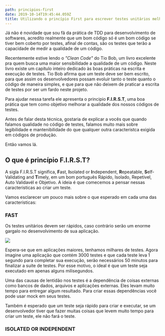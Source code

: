 ```yaml
---
path: principios-first
date: 2019-10-14T19:45:44.059Z
title: Utilizando o princípio First para escrever testes unitários melhores
---
```

Já não é novidade que sou fã da prática de TDD para desenvolvimento de softwares, acredito realmente que um bom código só é um bom código se tiver bem coberto por testes, afinal de contas, são os testes que terão a capacidade de medir a qualidade de um código.

Recentemente estive lendo o _"Clean Code"_ do Tio Bob, um livro excelente pra quem busca uma maior sensibilidade a qualidade de um código. Neste livro existe um capítulo inteiro dedicado às boas práticas na escrita e execução de testes. Tio Bob afirma que um teste deve ser bem escrito, para que assim os desenvolvedores possam evoluir tanto o teste quanto o código de maneira simples, e que para que não deixem de praticar a escrita de testes por ser um fardo neste projeto.

Para ajudar nessa tarefa ele apresenta o principio **F.I.R.S.T**, uma boa prática que tem como objetivo melhorar a qualidade dos nossos códigos de testes.

Antes de falar desta técnica, gostaria de explicar a vocês que quando falamos qualidade no código de testes, falamos muito mais sobre legibilidade e mantenibilidade do que qualquer outra caracteristca exigida em códigos de produção.

Então vamos lá.

## O que é princípio F.I.R.S.T?

A sigla F.I.R.S.T significa, **F**ast, **I**solated or **I**ndependent, **R**epeatable, **S**elf-Validating and **T**imely, em um bom português Rápido, Isolado, Repetivel, Auto Validavél e Objetivo. A ideia é que comecemos a pensar nessas caracteristicas ao criar um teste.

Vamos esclarecer um pouco mais sobre o que esperado em cada uma das caracteristicas:

### FAST

Os testes unitários devem ser rápidos, caso contrário serão um enorme gargalo no desenvolvimento de sua aplicação. 

![](/assets/giphy.gif)

Espera-se que em aplicações maiores, tenhamos milhares de testes. Agora imagine uma aplicação que contém 3000 testes e que cada teste leva 1 segundo para completar sua execução, serão necessários 50 minutos para finalizar a suite de testes. Por esse motivo, o ideal é que um teste seja executado em apenas alguns milisegundos.

Uma das causas de lentidão nos testes é a dependência de coisas externas  como bancos de dados, arquivos e aplicações externas. Eles levam muito tempo para entregar algum resultado. Para criar essas dependências você pode usar mock em seus testes.

Também é esperado que um teste seja rápido para criar e executar, se um desenvolvedor tiver que fazer muitas coisas que levem muito tempo para criar um teste, ele não fará o teste.

### ISOLATED OR INDEPENDENT
